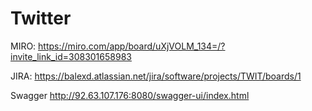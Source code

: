 # Twitter
MIRO: https://miro.com/app/board/uXjVOLM_134=/?invite_link_id=308301658983

JIRA: https://balexd.atlassian.net/jira/software/projects/TWIT/boards/1

Swagger http://92.63.107.176:8080/swagger-ui/index.html
